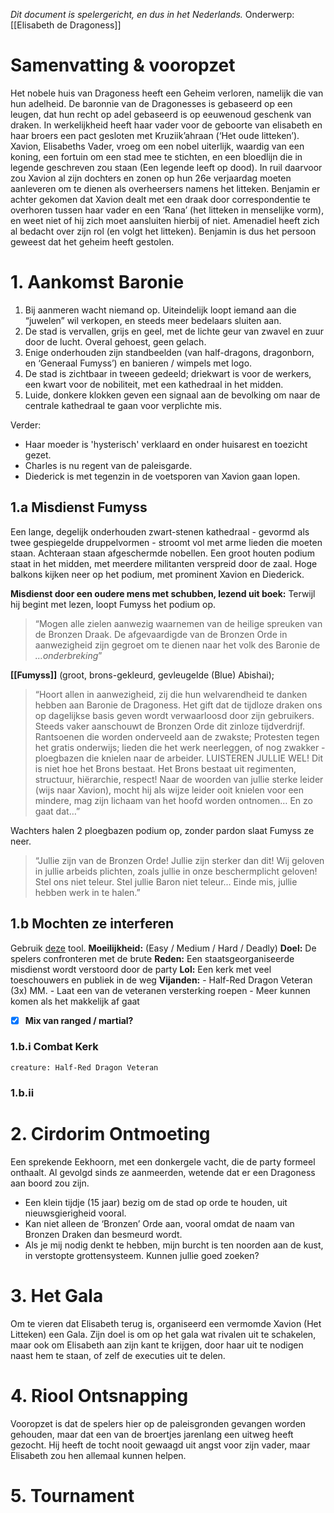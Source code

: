 *Dit document is spelergericht, en dus in het Nederlands.*
Onderwerp: [[Elisabeth de Dragoness]]
# Samenvatting & vooropzet
Het nobele huis van Dragoness heeft een Geheim verloren, namelijk die van hun adelheid. De baronnie van de Dragonesses is gebaseerd op een leugen, dat hun recht op adel gebaseerd is op eeuwenoud geschenk van draken. In werkelijkheid heeft haar vader voor de geboorte van elisabeth en haar broers een pact gesloten met Kruziik’ahraan (‘Het oude litteken’). Xavion, Elisabeths Vader, vroeg om een nobel uiterlijk, waardig van een koning, een fortuin om een stad mee te stichten, en een bloedlijn die in legende geschreven zou staan (Een legende leeft op dood). In ruil daarvoor zou Xavion al zijn dochters en zonen op hun 26e verjaardag moeten aanleveren om te dienen als overheersers namens het litteken. Benjamin er achter gekomen dat Xavion dealt met een draak door correspondentie te overhoren tussen haar vader en een ‘Rana’ (het litteken in menselijke vorm), en weet niet of hij zich moet aansluiten hierbij of niet. Amenadiel heeft zich al bedacht over zijn rol (en volgt het litteken). Benjamin is dus het persoon geweest dat het geheim heeft gestolen.
# 1. Aankomst Baronie
1. Bij aanmeren wacht niemand op. Uiteindelijk loopt iemand aan die “juwelen” wil verkopen, en steeds meer bedelaars sluiten aan.
2. De stad is vervallen, grijs en geel, met de lichte geur van zwavel en zuur door de lucht. Overal gehoest, geen gelach.
3. Enige onderhouden zijn standbeelden (van half-dragons, dragonborn, en ‘Generaal Fumyss’) en banieren / wimpels met logo. 
4. De stad is zichtbaar in tweeen gedeeld; driekwart is voor de werkers, een kwart voor de nobiliteit, met een kathedraal in het midden.
5. Luide, donkere klokken geven een signaal aan de bevolking om naar de centrale kathedraal te gaan voor verplichte mis.

Verder:
- Haar moeder is 'hysterisch' verklaard en onder huisarest en toezicht gezet.
- Charles is nu regent van de paleisgarde. 
- Diederick is met tegenzin in de voetsporen van Xavion gaan lopen.
## 1.a Misdienst Fumyss
Een lange, degelijk onderhouden zwart-stenen kathedraal - gevormd als twee gespiegelde druppelvormen - stroomt vol met arme lieden die moeten staan. Achteraan staan afgeschermde nobellen. Een groot houten podium staat in het midden, met meerdere militanten verspreid door de zaal. Hoge balkons kijken neer op het podium, met prominent Xavion en Diederick.

**Misdienst door een oudere mens met schubben, lezend uit boek:**
Terwijl hij begint met lezen, loopt Fumyss het podium op.
>“Mogen alle zielen aanwezig waarnemen van de heilige spreuken van de Bronzen Draak. De afgevaardigde van de Bronzen Orde in aanwezigheid zijn gegroet om te dienen naar het volk des Baronie de *…onderbreking*”

**[[Fumyss]]** (groot, brons-gekleurd, gevleugelde (Blue) Abishai);
>“Hoort allen in aanwezigheid, zij die hun welvarendheid te danken hebben aan Baronie de Dragoness. Het gift dat de tijdloze draken ons op dagelijkse basis geven wordt verwaarloosd door zijn gebruikers. Steeds vaker aanschouwt de Bronzen Orde dit zinloze tijdverdrijf. Rantsoenen die worden onderveeld aan de zwakste; Protesten tegen het gratis onderwijs; lieden die het werk neerleggen, of nog zwakker - ploegbazen die knielen naar de arbeider. LUISTEREN JULLIE WEL! Dit is niet hoe het Brons bestaat. Het Brons bestaat uit regimenten, structuur, hiërarchie, respect! Naar de woorden van jullie sterke leider (wijs naar Xavion), mocht hij als wijze leider ooit knielen voor een mindere, mag zijn lichaam van het hoofd worden ontnomen… En zo gaat dat…”

Wachters halen 2 ploegbazen podium op, zonder pardon slaat Fumyss ze neer.

>“Jullie zijn van de Bronzen Orde! Jullie zijn sterker dan dit! Wij geloven in jullie arbeids plichten, zoals jullie in onze beschermplicht geloven! Stel ons niet teleur. Stel jullie Baron niet teleur… Einde mis, jullie hebben werk in te halen.”
## 1.b Mochten ze interferen
Gebruik [deze](https://www.dndbeyond.com/encounter-builder) tool.
**Moeilijkheid:** (Easy / Medium / Hard / Deadly)
**Doel:** De spelers confronteren met de brute 
**Reden:** Een staatsgeorganiseerde misdienst wordt verstoord door de party
**Lol:** Een kerk met veel toeschouwers en publiek in de weg
**Vijanden:** 
	- Half-Red Dragon Veteran (3x) MM. 
		- Laat een van de veteranen versterking roepen
		- Meer kunnen komen als het makkelijk af gaat
- [x] **Mix van ranged / martial?**
### 1.b.i Combat Kerk
```statblock
creature: Half-Red Dragon Veteran
```
### 1.b.ii
# 2. Cirdorim Ontmoeting
Een sprekende Eekhoorn, met een donkergele vacht, die de party formeel onthaalt. Al gevolgd sinds ze aanmeerden, wetende dat er een Dragoness aan boord zou zijn.
- Een klein tijdje (15 jaar) bezig om de stad op orde te houden, uit nieuwsgierigheid vooral.
- Kan niet alleen de ‘Bronzen’ Orde aan, vooral omdat de naam van Bronzen Draken dan besmeurd wordt.
- Als je mij nodig denkt te hebben, mijn burcht is ten noorden aan de kust, in verstopte grottensysteem. Kunnen jullie goed zoeken?
# 3. Het Gala
Om te vieren dat Elisabeth terug is, organiseerd een vermomde Xavion (Het Litteken) een Gala. Zijn doel is om op het gala wat rivalen uit te schakelen, maar ook om Elisabeth aan zijn kant te krijgen, door haar uit te nodigen naast hem te staan, of zelf de executies uit te delen.
# 4. Riool Ontsnapping
Vooropzet is dat de spelers hier op de paleisgronden gevangen worden gehouden, maar dat een van de broertjes jarenlang een uitweg heeft gezocht. Hij heeft de tocht nooit gewaagd uit angst voor zijn vader, maar Elisabeth zou hen allemaal kunnen helpen.
# 5. Tournament
